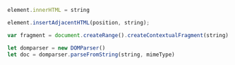 ```js
element.innerHTML = string
```

```js
element.insertAdjacentHTML(position, string);
```

```js
var fragment = document.createRange().createContextualFragment(string)
```

```js
let domparser = new DOMParser()
let doc = domparser.parseFromString(string, mimeType)
```


